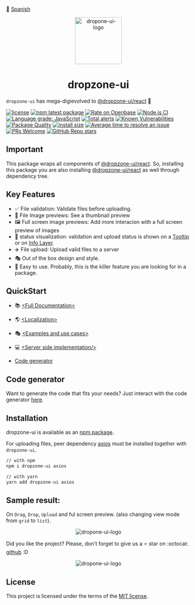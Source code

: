 :rocket: [Spanish](./README_ES.md)  

<p align="center">
<img align="center" with="128px" height="128px" src="https://user-images.githubusercontent.com/43678736/132112022-0ca409ae-cca2-43c8-be89-110376260a3f.png" alt="dropone-ui-logo">

<h1 align="center">dropzone-ui  </h1> 

`dropzone-ui` has mega-digievolved to [@dropzone-ui/react](https://www.npmjs.com/package/@dropzone-ui/react)  :milky_way:

</p>

[![license](https://img.shields.io/badge/license-MIT-blue.svg)](https://github.com/dropzone-ui/react/blob/HEAD/LICENSE)
[![npm latest package](https://img.shields.io/npm/v/@dropzone-ui/react.svg?logo=npm&logoColor=fff&label=NPM+package&color=limegreen)](https://www.npmjs.com/package/@dropzone-ui/react)
[![Rate on Openbase](https://badges.openbase.com/js/rating/@dropzone-ui/react.svg)](https://openbase.com/js/@dropzone-ui/react?utm_source=embedded&utm_medium=badge&utm_campaign=rate-badge)
[![Node.js CI](https://github.com/dropzone-ui/react-dropzone/actions/workflows/node.js.yml/badge.svg)](https://github.com/dropzone-ui/react-dropzone/actions/workflows/node.js.yml)
[![Language grade: JavaScript](https://img.shields.io/lgtm/grade/javascript/g/dropzone-ui/dropzone-ui.svg?logo=lgtm&logoWidth=18)](https://lgtm.com/projects/g/dropzone-ui/dropzone-ui/context:javascript)
[![Total alerts](https://img.shields.io/lgtm/alerts/g/dropzone-ui/dropzone-ui.svg?logo=lgtm&logoWidth=18)](https://lgtm.com/projects/g/dropzone-ui/dropzone-ui/alerts/)
[![Known Vulnerabilities](https://snyk.io/test/github/dropzone-ui/react/badge.svg)](https://snyk.io/test/github/dropzone-ui/react)
[![Package Quality](https://packagequality.com/shield/dropzone-ui.svg)](https://packagequality.com/#?package=dropzone-ui)
[![install size](https://packagephobia.com/badge?p=@dropzone-ui/react)](https://packagephobia.com/result?p=@dropzone-ui/react)
[![Average time to resolve an issue](http://isitmaintained.com/badge/resolution/dropzone-ui/react.svg)](http://isitmaintained.com/project/dropzone-ui/react)
[![PRs Welcome](https://img.shields.io/badge/PRs-welcome-brightgreen.svg?style=flat-square)](http://makeapullrequest.com)
[![GitHub Repo stars](https://img.shields.io/github/stars/dropzone-ui/react?label=Star%20me%20please%20:D&style=social)](https://github.com/dropzone-ui/react)
## Important

This package wraps all components of [@dropzone-ui/react](https://www.npmjs.com/package/@dropzone-ui/react). So, installing this package you are also installing [@dropzone-ui/react](https://www.npmjs.com/package/@dropzone-ui/react) as well through dependency tree.

## Key Features

- :white_check_mark: File validation: Validate files before uploading.
- :art: File Image previews: See a thumbnail preview
- :framed_picture: Full screen image previews: Add more interacion with a full screen preview of images
- :eyes: status visualization: validation and upload status is shown on a [Tooltip](https://codesandbox.io/s/dropzone-ui-fileitem-resultontooltip-h6hu7) or on [Info Layer](https://codesandbox.io/s/dropzone-ui-fileitem-resultontooltip-h6hu7).
- :airplane: File upload: Upload valid files to a server
- :performing_arts: Out of the box design and style.
- :cake: Easy to use. Probably, this is the killer feature you are looking for in a package.
## QuickStart

- :books: [\<Full Documentation\>](https://www.npmjs.com/package/@dropzone-ui/react#dropzone-ui-react-components-api)

- :earth_americas: [\<Localization\>](https://www.npmjs.com/package/@dropzone-ui/react#localization)

- :performing_arts: [\<Examples and use cases\>](https://www.npmjs.com/package/@dropzone-ui/react#Usage-and-examples)

- :computer: [\<Server side implementation/>](https://www.npmjs.com/package/@dropzone-ui/react#uploading)

- [Code generator](#code-generator)

## Code generator

Want to generate the code that fits your needs? Just interact with the code generator [here](http://dropzone-ui.com/).

## Installation

dropzone-ui is available as an [npm package](https://www.npmjs.com/package/dropzone-ui).

For uploading files, peer dependency [axios](https://www.npmjs.com/package/axios) must be installed together with `dropzone-ui`.

```sh
// with npm
npm i dropzone-ui axios
```

```sh
// with yarn
yarn add dropzone-ui axios
```

## Sample result:

On `Drag`, `Drop`, `Upload` and ful screen preview. (also changing view mode from `grid` to `list`).

<p align="center">
<img align="center"  src="https://user-images.githubusercontent.com/43678736/139614260-602b512c-cf78-48fe-ae57-1057e7ec8135.gif" alt="dropone-ui-logo">

</p>

Did you like the project? Please, don't forget to give us a :star: star on :octocat: [github](https://github.com/dropzone-ui/dropzone-ui) :D 

<p align="center">
<img align="center"  src="https://dev-to-uploads.s3.amazonaws.com/uploads/articles/5wxk14o6zhloz2z3zypy.png" alt="dropone-ui-logo">
</p>

## License

This project is licensed under the terms of the
[MIT license](/LICENSE).
